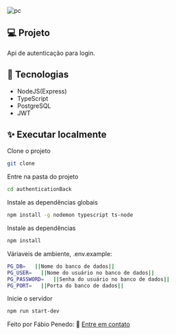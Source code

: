 ![pc](https://user-images.githubusercontent.com/82732587/150899623-8c7a8b23-ad67-4f07-8d1d-3f2b228357a7.gif)

## 💻 Projeto

Api de autenticação para login.

## 🧱 Tecnologias

+ NodeJS(Express)
+ TypeScript
+ PostgreSQL
+ JWT

## ✨ Executar localmente

Clone o projeto

```bash
git clone 
```

Entre na pasta do projeto

```bash
cd authenticationBack
```

Instale as dependências globais

```bash
npm install -g nodemon typescript ts-node
```

Instale as dependências

```bash
npm install
```

Váriaveis de ambiente, .env.example: 

```bash
PG_DB=   ||Nome do banco de dados||
PG_USER=   ||Nome do usuário no banco de dados||
PG_PASSWORD=   ||Senha do usuário no banco de dados||
PG_PORT=   ||Porta do banco de dados||
```

Inicie o servidor

```bash
npm run start-dev
```

Feito por Fábio Penedo: 👋 [Entre em contato](https://www.linkedin.com/in/fabiopenedo/)